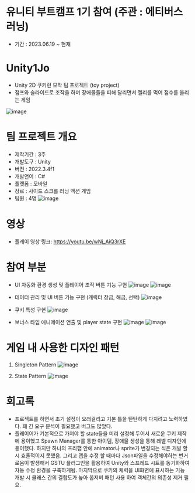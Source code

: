 # 유니티 부트캠프 1기 참여 (주관 : 에티버스러닝) 
- 기간 : 2023.06.19 ~ 현재 

# Unity1Jo
- Unity 2D 쿠키런 모작 팀 프로젝트 (toy project)
- 점프와 슬라이드로 조작을 하며 장애물들을 피해 달리면서 젤리를 먹어 점수를 올리는 게임

![image](https://github.com/urshin/Unity1Jo/assets/46379443/f09c6285-74fd-4f08-a6ef-665127d83399)

# 팀 프로젝트 개요 
- 제작기간 : 3주
- 개발도구 : Unity
- 버전 : 2022.3.4f1
- 개발언어 : C#
- 플랫폼 : 모바일
- 장르 : 사이드 스크롤 러닝 액션 게임
- 팀원 : 4명
 ![image](https://github.com/urshin/Unity1Jo/assets/46379443/51b41bde-a19f-4b3d-a3fb-dc943f21bf3d)
 
# 영상  
- 플레이 영상 링크: https://youtu.be/wNj_AiQ3rXE

# 참여 부분 
- UI 자동화 환경 생성 및 플레이어 조작 버튼 기능 구현
![image](https://github.com/urshin/Unity1Jo/assets/46379443/829aadf7-0fb2-4887-9eb4-14f6c50e8aea)
![image](https://github.com/urshin/Unity1Jo/assets/46379443/322b4239-4fe8-492a-8405-41043124b6ca)

- 데이터 관리 및 UI 버튼 기능 구현 (캐릭터 장금, 해금, 선택)
![image](https://github.com/urshin/Unity1Jo/assets/46379443/e6cc058b-e2c5-4023-a5cd-6ebc7f13ce9b)

- 쿠키 특성 구현 
![image](https://github.com/urshin/Unity1Jo/assets/46379443/b5ad7f62-7ccd-4783-9a85-603b7f034c9d)

- 보너스 타임 애니메이션 연출 및 player state 구현
![image](https://github.com/urshin/Unity1Jo/assets/46379443/1c076e55-2d02-4023-ba48-45d85a0e9e21)
![image](https://github.com/urshin/Unity1Jo/assets/46379443/418cbe5a-d983-4acd-ac5c-5952ea34a61d)

  
# 게임 내 사용한 디자인 패턴 
1. Singleton Pattern
![image](https://github.com/urshin/Unity1Jo/assets/46379443/4bed1125-1e38-407f-b883-dcf9b6626a25)

2. State Pattern 
![image](https://github.com/urshin/Unity1Jo/assets/46379443/36090e31-f34e-43a9-a9d4-dd5a89f687ad)

# 회고록 
- 프로젝트를 하면서 초기 설정이 오래걸리고 기본 틀을 탄탄하게 다지려고 노력하였다. 꽤 긴 요구 분석이 필요했고 버그도 많았다. 
- 플레이어가 기본적으로 가져야 할 state들을 미리 설정해 두어서 새로운 쿠키 제작에 용이했고 Spawn Manager를 통한 아이템, 
장애물 생성을 통해 레벨 디자인에 용이했다. 하지만 하나의 프리팹 안에 animator나 sprite가 변경되는 식은 개발 할 시 효율적이지 못했음.
그리고 맵을 수정 할 때마다 Json파일을 수정해야하는 번거로움이 발생해서 GSTU 플러그인을 활용하여 Unity와 스프레드 시트를 동기화하여 자동 수정 환경을 
구축하게됨. 마지막으로 쿠키의 체력을 UI화면에 표시하는 기능 개발 시 클래스 간의 결합도가 높아 옵저버 패턴 사용 하여 객체간의 의존성 제거 필요.  
